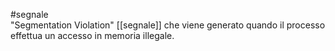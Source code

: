#segnale  
"Segmentation Violation"
[[segnale]] che viene generato quando il processo effettua un accesso in memoria illegale.